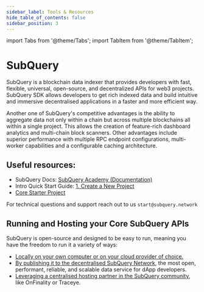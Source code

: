 ```yaml
---
sidebar_label: Tools & Resources
hide_table_of_contents: false
sidebar_position: 3
---
```


import Tabs from '@theme/Tabs';
import TabItem from '@theme/TabItem';

# SubQuery

SubQuery is a blockchain data indexer that provides developers with fast, flexible, universal, open-source, and decentralized APIs for web3 projects. SubQuery SDK allows developers to get rich indexed data and build intuitive and immersive decentralised applications in a faster and more efficient way. 

Another one of SubQuery's competitive advantages is the ability to aggregate data not only within a chain but across multiple blockchains all within a single project. This allows the creation of feature-rich dashboard analytics and multi-chain block scanners. Other advantages include superior performance with multiple RPC endpoint configurations, multi-worker capabilities and a configurable caching architecture.

## Useful resources:

- SubQuery Docs: [SubQuery Academy (Documentation)](https://subquery.network/doc/)
- Intro Quick Start Guide: [1. Create a New Project](https://subquery.network/doc/quickstart/quickstart.html)
- [Core Starter Project](https://github.com/subquery/ethereum-subql-starter/tree/main/Core/core-starter)

For technical questions and support reach out to us `start@subquery.network`

## Running and Hosting your Core SubQuery APIs

SubQuery is open-source and designed to be easy to run, meaning you have the freedom to run it a variety of ways:

- [Locally on your own computer or on your cloud provider of choice.](https://subquery.network/doc/indexer/run_publish/introduction.html#locally-run-it-yourself)
- [By publishing it to the decentralised SubQuery Network](https://subquery.network/doc/indexer/run_publish/introduction.html#publish-to-the-subquery-network), the most open, performant, reliable, and scalable data service for dApp developers.
- [Leveraging a centralised hosting partner in the SubQuery community](https://subquery.network/doc/indexer/run_publish/introduction.html#other-hosting-providers-in-the-subquery-community), like OnFinality or Traceye.